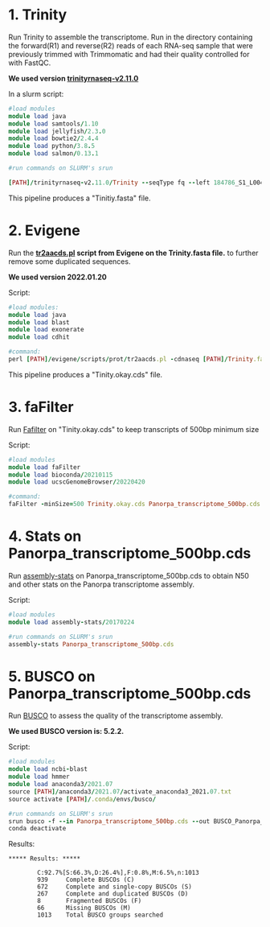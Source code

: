 # 1. Trinity

Run Trinity to assemble the transcriptome. Run in the directory containing the forward(R1) and reverse(R2) reads of each RNA-seq sample that were previously trimmed with Trimmomatic and had their quality controlled for with FastQC. 

**We used version [trinityrnaseq-v2.11.0](https://github.com/trinityrnaseq/trinityrnaseq/releases)** 

In a slurm script:
```ruby
#load modules
module load java
module load samtools/1.10
module load jellyfish/2.3.0
module load bowtie2/2.4.4
module load python/3.8.5
module load salmon/0.13.1

#run commands on SLURM's srun

[PATH]/trinityrnaseq-v2.11.0/Trinity --seqType fq --left 184786_S1_L004_R1_001_PE_paired.fastq.gz,184787_S2_L004_R1_001_PE_paired.fastq.gz,184788_S3_L004_R1_001_PE_paired.fastq.gz,184789_S4_L004_R1_001_PE_paired.fastq.gz,184790_S5_L004_R1_001_PE_paired.fastq.gz,184791_S6_L004_R1_001_PE_paired.fastq.gz,184792_S7_L004_R1_001_PE_paired.fastq.gz,184793_S8_L004_R1_001_PE_paired.fastq.gz,184794_S9_L004_R1_001_PE_paired.fastq.gz,184795_S10_L004_R1_001_PE_paired.fastq.gz,184796_S11_L004_R1_001_PE_paired.fastq.gz,184797_S12_L004_R1_001_PE_paired.fastq.gz,184798_S13_L004_R1_001_PE_paired.fastq.gz,184799_S14_L004_R1_001_PE_paired.fastq.gz,184800_S15_L004_R1_001_PE_paired.fastq.gz,184801_S16_L004_R1_001_PE_paired.fastq.gz,184802_S17_L004_R1_001_PE_paired.fastq.gz,184803_S18_L004_R1_001_PE_paired.fastq.gz --right 184786_S1_L004_R2_001_PE_paired.fastq.gz,184787_S2_L004_R2_001_PE_paired.fastq.gz,184788_S3_L004_R2_001_PE_paired.fastq.gz,184789_S4_L004_R2_001_PE_paired.fastq.gz,184790_S5_L004_R2_001_PE_paired.fastq.gz,184791_S6_L004_R2_001_PE_paired.fastq.gz,184792_S7_L004_R2_001_PE_paired.fastq.gz,184793_S8_L004_R2_001_PE_paired.fastq.gz,184794_S9_L004_R2_001_PE_paired.fastq.gz,184795_S10_L004_R2_001_PE_paired.fastq.gz,184796_S11_L004_R2_001_PE_paired.fastq.gz,184797_S12_L004_R2_001_PE_paired.fastq.gz,184798_S13_L004_R2_001_PE_paired.fastq.gz,184799_S14_L004_R2_001_PE_paired.fastq.gz,184800_S15_L004_R2_001_PE_paired.fastq.gz,184801_S16_L004_R2_001_PE_paired.fastq.gz,184802_S17_L004_R2_001_PE_paired.fastq.gz,184803_S18_L004_R2_001_PE_paired.fastq.gz --CPU 20 --max_memory 200G --trimmomatic
```

This pipeline produces a "Tinitiy.fasta" file.


# 2. Evigene

Run the **[tr2aacds.pl](http://arthropods.eugenes.org/EvidentialGene/evigene/scripts/prot/) script from Evigene on the Trinity.fasta file.** to further remove some duplicated sequences.

**We used version 2022.01.20** 

Script:
```ruby
#load modules:
module load java
module load blast
module load exonerate
module load cdhit

#command:
perl [PATH]/evigene/scripts/prot/tr2aacds.pl -cdnaseq [PATH]/Trinity.fasta
```
This pipeline produces a "Tinity.okay.cds" file.

# 3. faFilter

Run [Fafilter](https://bioconda.github.io/recipes/ucsc-fafilter/README.html) on "Tinity.okay.cds" to keep transcripts of 500bp minimum size 

Script:
```ruby
#load modules
module load faFilter     
module load bioconda/20210115        
module load ucscGenomeBrowser/20220420   

#command:
faFilter -minSize=500 Trinity.okay.cds Panorpa_transcriptome_500bp.cds
```


# 4. Stats on Panorpa_transcriptome_500bp.cds

Run [assembly-stats](https://github.com/sanger-pathogens/assembly-stats/blob/master/README.md) on Panorpa_transcriptome_500bp.cds to obtain N50 and other stats on the Panorpa transcriptome assembly.

Script:
```ruby
#load modules
module load assembly-stats/20170224

#run commands on SLURM's srun
assembly-stats Panorpa_transcriptome_500bp.cds
```

# 5. BUSCO on Panorpa_transcriptome_500bp.cds

Run [BUSCO](https://busco.ezlab.org/) to assess the quality of the transcriptome assembly. 

**We used BUSCO version is: 5.2.2.**

Script:
```ruby
#load modules
module load ncbi-blast
module load hmmer
module load anaconda3/2021.07
source [PATH]/anaconda3/2021.07/activate_anaconda3_2021.07.txt
source activate [PATH]/.conda/envs/busco/

#run commands on SLURM's srun
srun busco -f --in Panorpa_transcriptome_500bp.cds --out BUSCO_Panorpa_transcriptome -l arthropoda_odb10 -m tran -c 40
conda deactivate
```

Results:
```
***** Results: *****

        C:92.7%[S:66.3%,D:26.4%],F:0.8%,M:6.5%,n:1013      
        939     Complete BUSCOs (C)                        
        672     Complete and single-copy BUSCOs (S)        
        267     Complete and duplicated BUSCOs (D)         
        8       Fragmented BUSCOs (F)                      
        66      Missing BUSCOs (M)                         
        1013    Total BUSCO groups searched  
```
        
